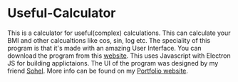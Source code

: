 # Useful-Calculator
This is a calculator for useful(complex) calculations. This can calculate your BMI and other calcualtions like cos, sin, log etc. The speciality of this program is that it's made with an amazing User Interface. You can download the program from this [website](https://suryasportfolio.netlify.app/useful-calc). This uses Javascript with Electron JS for building applictaions. The UI of the program was designed by my friend [Sohel](https://github.com/Sohel-IDK). More info can be found on my [Portfolio website](https://suryasportfolio.netlify.app/). 

